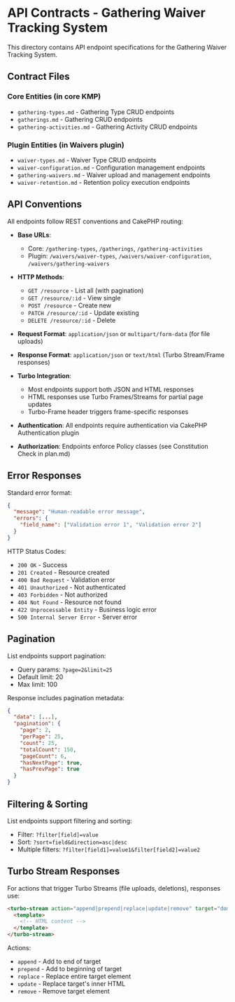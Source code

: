 # API Contracts - Gathering Waiver Tracking System

This directory contains API endpoint specifications for the Gathering Waiver Tracking System.

## Contract Files

### Core Entities (in core KMP)
- `gathering-types.md` - Gathering Type CRUD endpoints
- `gatherings.md` - Gathering CRUD endpoints
- `gathering-activities.md` - Gathering Activity CRUD endpoints

### Plugin Entities (in Waivers plugin)
- `waiver-types.md` - Waiver Type CRUD endpoints
- `waiver-configuration.md` - Configuration management endpoints
- `gathering-waivers.md` - Waiver upload and management endpoints
- `waiver-retention.md` - Retention policy execution endpoints

## API Conventions

All endpoints follow REST conventions and CakePHP routing:

- **Base URLs**:
  - Core: `/gathering-types`, `/gatherings`, `/gathering-activities`
  - Plugin: `/waivers/waiver-types`, `/waivers/waiver-configuration`, `/waivers/gathering-waivers`

- **HTTP Methods**:
  - `GET /resource` - List all (with pagination)
  - `GET /resource/:id` - View single
  - `POST /resource` - Create new
  - `PATCH /resource/:id` - Update existing
  - `DELETE /resource/:id` - Delete

- **Request Format**: `application/json` or `multipart/form-data` (for file uploads)
- **Response Format**: `application/json` or `text/html` (Turbo Stream/Frame responses)

- **Turbo Integration**:
  - Most endpoints support both JSON and HTML responses
  - HTML responses use Turbo Frames/Streams for partial page updates
  - Turbo-Frame header triggers frame-specific responses

- **Authentication**: All endpoints require authentication via CakePHP Authentication plugin
- **Authorization**: Endpoints enforce Policy classes (see Constitution Check in plan.md)

## Error Responses

Standard error format:
```json
{
  "message": "Human-readable error message",
  "errors": {
    "field_name": ["Validation error 1", "Validation error 2"]
  }
}
```

HTTP Status Codes:
- `200 OK` - Success
- `201 Created` - Resource created
- `400 Bad Request` - Validation error
- `401 Unauthorized` - Not authenticated
- `403 Forbidden` - Not authorized
- `404 Not Found` - Resource not found
- `422 Unprocessable Entity` - Business logic error
- `500 Internal Server Error` - Server error

## Pagination

List endpoints support pagination:
- Query params: `?page=2&limit=25`
- Default limit: 20
- Max limit: 100

Response includes pagination metadata:
```json
{
  "data": [...],
  "pagination": {
    "page": 2,
    "perPage": 25,
    "count": 25,
    "totalCount": 150,
    "pageCount": 6,
    "hasNextPage": true,
    "hasPrevPage": true
  }
}
```

## Filtering & Sorting

List endpoints support filtering and sorting:
- Filter: `?filter[field]=value`
- Sort: `?sort=field&direction=asc|desc`
- Multiple filters: `?filter[field1]=value1&filter[field2]=value2`

## Turbo Stream Responses

For actions that trigger Turbo Streams (file uploads, deletions), responses use:
```html
<turbo-stream action="append|prepend|replace|update|remove" target="dom-id">
  <template>
    <!-- HTML content -->
  </template>
</turbo-stream>
```

Actions:
- `append` - Add to end of target
- `prepend` - Add to beginning of target
- `replace` - Replace entire target element
- `update` - Replace target's inner HTML
- `remove` - Remove target element
